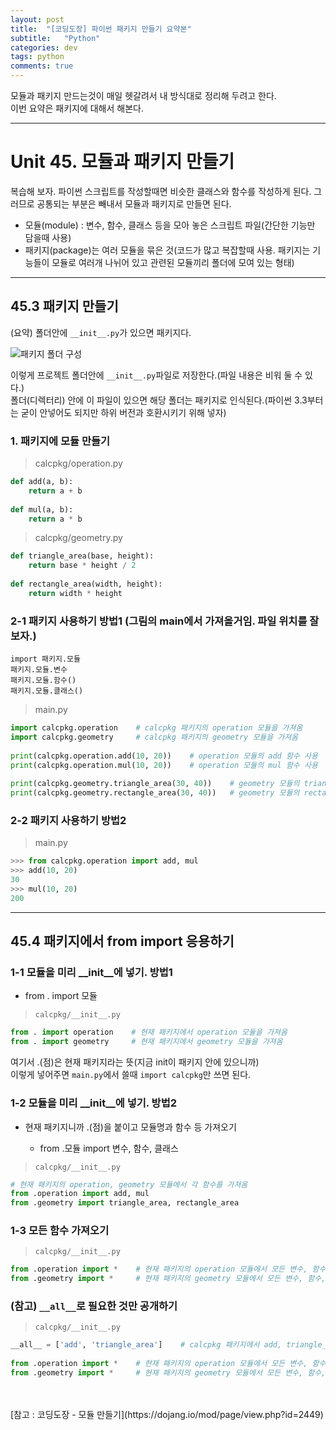 ```yaml
---
layout: post
title:  "[코딩도장] 파이썬 패키지 만들기 요약본"
subtitle:   "Python"
categories: dev
tags: python
comments: true
---
```


모듈과 패키지 만드는것이 매일 헷갈려서 내 방식대로 정리해 두려고 한다.  
이번 요약은 패키지에 대해서 해본다.

---

# Unit 45. 모듈과 패키지 만들기
복습해 보자. 파이썬 스크립트를 작성할때면 비슷한 클래스와 함수를 작성하게 된다. 그러므로 공통되는 부분은 빼내서 모듈과 패키지로 만들면 된다.

- 모듈(module) : 변수, 함수, 클래스 등을 모아 놓은 스크립트 파일(간단한 기능만 담을때 사용)
- 패키지(package)는 여러 모듈을 묶은 것(코드가 많고 복잡할때 사용. 패키지는 기능들이 모듈로 여러개 나뉘어 있고 관련된 모듈끼리 폴더에 모여 있는 형태)

---

## 45.3 패키지 만들기
(요약) 폴더안에 `__init__.py`가 있으면 패키지다.

![패키지 폴더 구성](https://dojang.io/pluginfile.php/14075/mod_page/content/5/045005.png)  

이렇게 프로젝트 폴더안에 `__init__.py`파일로 저장한다.(파일 내용은 비워 둘 수 있다.)  
폴더(디렉터리) 안에 이 파일이 있으면 해당 폴더는 패키지로 인식된다.(파이썬 3.3부터는 굳이 안넣어도 되지만 하위 버전과 호환시키기 위해 넣자)

### 1. 패키지에 모듈 만들기

> calcpkg/operation.py

```python
def add(a, b):
    return a + b
 
def mul(a, b):
    return a * b
```

> calcpkg/geometry.py

```python
def triangle_area(base, height):
    return base * height / 2
 
def rectangle_area(width, height):
    return width * height
```


### 2-1 패키지 사용하기 방법1 (그림의 main에서 가져올거임. 파일 위치를 잘보자.)

```
import 패키지.모듈
패키지.모듈.변수
패키지.모듈.함수()
패키지.모듈.클래스()
```

> main.py

```python
import calcpkg.operation    # calcpkg 패키지의 operation 모듈을 가져옴
import calcpkg.geometry     # calcpkg 패키지의 geometry 모듈을 가져옴
 
print(calcpkg.operation.add(10, 20))    # operation 모듈의 add 함수 사용
print(calcpkg.operation.mul(10, 20))    # operation 모듈의 mul 함수 사용
 
print(calcpkg.geometry.triangle_area(30, 40))    # geometry 모듈의 triangle_area 함수 사용
print(calcpkg.geometry.rectangle_area(30, 40))   # geometry 모듈의 rectangle_area 함수 사용
```


### 2-2 패키지 사용하기 방법2

> main.py

```python
>>> from calcpkg.operation import add, mul
>>> add(10, 20)
30
>>> mul(10, 20)
200
```

---

## 45.4 패키지에서 from import 응용하기

### 1-1 모듈을 미리 __init__에 넣기. 방법1

- from . import 모듈

> `calcpkg/__init__.py`

```python
from . import operation    # 현재 패키지에서 operation 모듈을 가져옴
from . import geometry     # 현재 패키지에서 geometry 모듈을 가져옴
```

여기서 .(점)은 현재 패키지라는 뜻(지금 init이 패키지 안에 있으니까)  
이렇게 넣어주면 `main.py`에서 쓸때 `import calcpkg`만 쓰면 된다.


### 1-2 모듈을 미리 __init__에 넣기. 방법2

- 현재 패키지니까 .(점)을 붙이고 모듈명과 함수 등 가져오기

    - from .모듈 import 변수, 함수, 클래스

> `calcpkg/__init__.py`

```python
# 현재 패키지의 operation, geometry 모듈에서 각 함수를 가져옴
from .operation import add, mul
from .geometry import triangle_area, rectangle_area
```


### 1-3 모든 함수 가져오기

> `calcpkg/__init__.py`

```python
from .operation import *    # 현재 패키지의 operation 모듈에서 모든 변수, 함수, 클래스를 가져옴
from .geometry import *     # 현재 패키지의 geometry 모듈에서 모든 변수, 함수, 클래스를 가져옴
```


### (참고) `__all__`로 필요한 것만 공개하기

> `calcpkg/__init__.py`

```python
__all__ = ['add', 'triangle_area']    # calcpkg 패키지에서 add, triangle_area 함수만 공개
 
from .operation import *    # 현재 패키지의 operation 모듈에서 모든 변수, 함수, 클래스를 가져옴
from .geometry import *     # 현재 패키지의 geometry 모듈에서 모든 변수, 함수, 클래스를 가져옴
```

<br>
<br>
[참고 : 코딩도장 - 모듈 만들기](https://dojang.io/mod/page/view.php?id=2449)